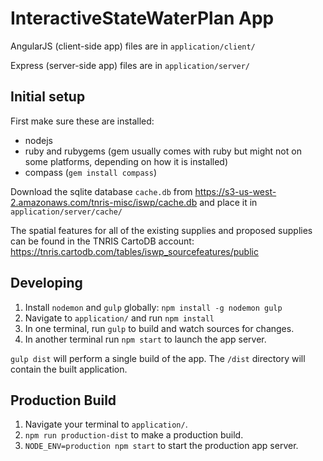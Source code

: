 # InteractiveStateWaterPlan App

AngularJS (client-side app) files are in `application/client/`

Express (server-side app) files are in `application/server/`

## Initial setup

First make sure these are installed:
 - nodejs
 - ruby and rubygems (gem usually comes with ruby but might not on some
   platforms, depending on how it is installed)
 - compass (`gem install compass`)

Download the sqlite database `cache.db` from https://s3-us-west-2.amazonaws.com/tnris-misc/iswp/cache.db and place it in `application/server/cache/`

The spatial features for all of the existing supplies and proposed supplies can be found in the TNRIS CartoDB account: https://tnris.cartodb.com/tables/iswp_sourcefeatures/public 

## Developing

1. Install `nodemon` and `gulp` globally: `npm install -g nodemon gulp`
2. Navigate to `application/` and run `npm install`
3. In one terminal, run `gulp` to build and watch sources for changes.
4. In another terminal run `npm start` to launch the app server.

`gulp dist` will perform a single build of the app. The `/dist` directory will contain the built application.

## Production Build

1. Navigate your terminal to `application/`.
1. `npm run production-dist` to make a production build.
1. `NODE_ENV=production npm start` to start the production app server.

